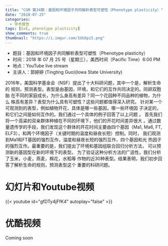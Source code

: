 ```yaml
---
title: "CGM 第34期：基因和环境因子共同解析表型可塑性（Phenotype plasticity）"
date: "2018-07-25"
categories:
  - 学术报告
tags: [GxE, phenotype plasticity]
show_comments: true
thumbnail: "https://i.imgur.com/1UUXpi5.png"
---
```


- 题目：基因和环境因子共同解析表型可塑性（Phenotype plasticity）
- 时间：2018 年 07 月 25 号（星期三），美西时间（Pacific Time）6:00 PM
- 地点：YouTube live stream 
- 主讲人：郭婷婷 (Tingting Guo)(Iowa State University)

2016年，美国科学基金会（NSF）提出了十大科研问题，其中一个是，解析生命的
规则，预测表型。表型是由基因，环境，和它们的互作共同决定的。同卵双胞胎
在不同的家庭成长，为什么身高有差异？同一个花园种不同品种的植物，为什么
株高有差异？表型为什么具有可塑性？这些问题都值得深入研究。
针对某一个可观测到的表型，例如植物开花，具体是哪一些基因，哪一些环境因
子决定的，和它们之间是如何互作的。我们通过一个具体的例子回答了以上问题
。
首先我们将一个高粱的双亲群体种植在不同的环境下，他们的开花时间差异很大
。通过数量遗传学的手段，我们发现这个群体的开花时间主要由四个基因（Ma1,
Ma6, FT, ELF3），和两个环境因子（关键时期的温度和昼夜长短）控制。同时，
我们观测到Ma1和FT基因的强烈互作，温度和昼夜长短的强烈互作，四个基因和光
热因子的强烈互作。最重要的是，我们提出了环境和基因组联合回归分析方法，
可以预测新的基因型在新的环境下的表型。
为了验证这种分析方法的广适性，我们分析了玉米，小麦，燕麦，棉花，水稻等
作物的近30种表型。结果表明，我们初步回答了解析生命的规则，预测表型这个
重要的科研问题。

# 幻灯片和Youtube视频

{{< youtube id="gfDTy4jFfK4" autoplay="false" >}}


# 优酷视频

Coming soon
